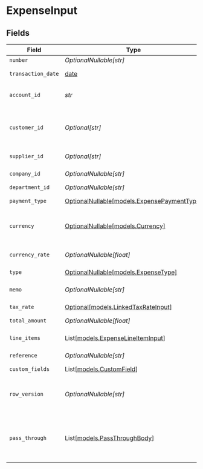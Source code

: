 # ExpenseInput


## Fields

| Field                                                                                                                                                   | Type                                                                                                                                                    | Required                                                                                                                                                | Description                                                                                                                                             | Example                                                                                                                                                 |
| ------------------------------------------------------------------------------------------------------------------------------------------------------- | ------------------------------------------------------------------------------------------------------------------------------------------------------- | ------------------------------------------------------------------------------------------------------------------------------------------------------- | ------------------------------------------------------------------------------------------------------------------------------------------------------- | ------------------------------------------------------------------------------------------------------------------------------------------------------- |
| `number`                                                                                                                                                | *OptionalNullable[str]*                                                                                                                                 | :heavy_minus_sign:                                                                                                                                      | Number.                                                                                                                                                 | OIT00546                                                                                                                                                |
| `transaction_date`                                                                                                                                      | [date](https://docs.python.org/3/library/datetime.html#date-objects)                                                                                    | :heavy_check_mark:                                                                                                                                      | The date of the transaction - YYYY:MM::DDThh:mm:ss.sTZD                                                                                                 | 2021-05-01T12:00:00.000Z                                                                                                                                |
| `account_id`                                                                                                                                            | *str*                                                                                                                                                   | :heavy_check_mark:                                                                                                                                      | The unique identifier for the ledger account that this expense should be credited to.                                                                   | 123456                                                                                                                                                  |
| `customer_id`                                                                                                                                           | *Optional[str]*                                                                                                                                         | :heavy_minus_sign:                                                                                                                                      | The ID of the customer this entity is linked to. Used for expenses that should be marked as billable to customers.                                      | 12345                                                                                                                                                   |
| `supplier_id`                                                                                                                                           | *Optional[str]*                                                                                                                                         | :heavy_minus_sign:                                                                                                                                      | The ID of the supplier this entity is linked to.                                                                                                        | 12345                                                                                                                                                   |
| `company_id`                                                                                                                                            | *OptionalNullable[str]*                                                                                                                                 | :heavy_minus_sign:                                                                                                                                      | The company or subsidiary id the transaction belongs to                                                                                                 | 12345                                                                                                                                                   |
| `department_id`                                                                                                                                         | *OptionalNullable[str]*                                                                                                                                 | :heavy_minus_sign:                                                                                                                                      | The ID of the department                                                                                                                                | 12345                                                                                                                                                   |
| `payment_type`                                                                                                                                          | [OptionalNullable[models.ExpensePaymentType]](../models/expensepaymenttype.md)                                                                          | :heavy_minus_sign:                                                                                                                                      | The type of payment for the expense.                                                                                                                    | cash                                                                                                                                                    |
| `currency`                                                                                                                                              | [OptionalNullable[models.Currency]](../models/currency.md)                                                                                              | :heavy_minus_sign:                                                                                                                                      | Indicates the associated currency for an amount of money. Values correspond to [ISO 4217](https://en.wikipedia.org/wiki/ISO_4217).                      | USD                                                                                                                                                     |
| `currency_rate`                                                                                                                                         | *OptionalNullable[float]*                                                                                                                               | :heavy_minus_sign:                                                                                                                                      | Currency Exchange Rate at the time entity was recorded/generated.                                                                                       | 0.69                                                                                                                                                    |
| `type`                                                                                                                                                  | [OptionalNullable[models.ExpenseType]](../models/expensetype.md)                                                                                        | :heavy_minus_sign:                                                                                                                                      | The type of expense.                                                                                                                                    | expense                                                                                                                                                 |
| `memo`                                                                                                                                                  | *OptionalNullable[str]*                                                                                                                                 | :heavy_minus_sign:                                                                                                                                      | The memo of the expense.                                                                                                                                | For travel expenses incurred on 2024-05-15                                                                                                              |
| `tax_rate`                                                                                                                                              | [Optional[models.LinkedTaxRateInput]](../models/linkedtaxrateinput.md)                                                                                  | :heavy_minus_sign:                                                                                                                                      | N/A                                                                                                                                                     |                                                                                                                                                         |
| `total_amount`                                                                                                                                          | *OptionalNullable[float]*                                                                                                                               | :heavy_minus_sign:                                                                                                                                      | The total amount of the expense line item.                                                                                                              | 275                                                                                                                                                     |
| `line_items`                                                                                                                                            | List[[models.ExpenseLineItemInput](../models/expenselineiteminput.md)]                                                                                  | :heavy_check_mark:                                                                                                                                      | Expense line items linked to this expense.                                                                                                              |                                                                                                                                                         |
| `reference`                                                                                                                                             | *OptionalNullable[str]*                                                                                                                                 | :heavy_minus_sign:                                                                                                                                      | Optional reference identifier for the transaction.                                                                                                      | INV-2024-001                                                                                                                                            |
| `custom_fields`                                                                                                                                         | List[[models.CustomField](../models/customfield.md)]                                                                                                    | :heavy_minus_sign:                                                                                                                                      | N/A                                                                                                                                                     |                                                                                                                                                         |
| `row_version`                                                                                                                                           | *OptionalNullable[str]*                                                                                                                                 | :heavy_minus_sign:                                                                                                                                      | A binary value used to detect updates to a object and prevent data conflicts. It is incremented each time an update is made to the object.              | 1-12345                                                                                                                                                 |
| `pass_through`                                                                                                                                          | List[[models.PassThroughBody](../models/passthroughbody.md)]                                                                                            | :heavy_minus_sign:                                                                                                                                      | The pass_through property allows passing service-specific, custom data or structured modifications in request body when creating or updating resources. |                                                                                                                                                         |